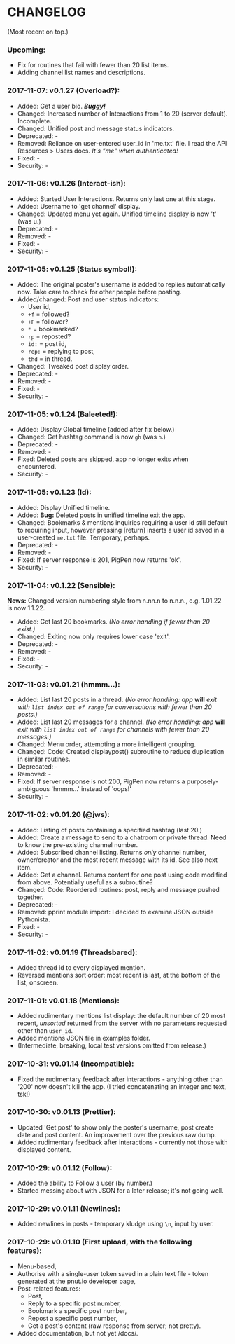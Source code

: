 # CHANGELOG
(Most recent on top.)

### Upcoming:
* Fix for routines that fail with fewer than 20 list items.
* Adding channel list names and descriptions.

### 2017-11-07: v0.1.27 (Overload?):
* Added: Get a user bio. ***Buggy!***
* Changed: Increased number of Interactions from 1 to 20 (server default). Incomplete.
* Changed: Unified post and message status indicators.
* Deprecated: -
* Removed: Reliance on user-entered user_id in 'me.txt' file. I read the API Resources > Users docs. *It's "me" when authenticated!*
* Fixed: -
* Security: -

### 2017-11-06: v0.1.26 (Interact-ish):
* Added: Started User Interactions. Returns only last one at this stage.
* Added: Username to 'get channel' display.
* Changed: Updated menu yet again. Unified timeline display is now 't' (was u.)
* Deprecated: -
* Removed: -
* Fixed: -
* Security: -

### 2017-11-05: v0.1.25 (Status symbol!):
* Added: The original poster's username is added to replies automatically now. Take care to check for other people before posting.
* Added/changed: Post and user status indicators:
    * User id,
    * `+f` = followed?
    * `+F` = follower?
    * `*` = bookmarked?
    * `rp` = reposted?
    * `id:` = post id,
    * `rep:` = replying to post,
    * `thd` = in thread.
* Changed: Tweaked post display order.
* Deprecated: -
* Removed: -
* Fixed: -
* Security: -

### 2017-11-05: v0.1.24 (Baleeted!):
* Added: Display Global timeline (added after fix below.)
* Changed: Get hashtag command is now `gh` (was `h`.)
* Deprecated: -
* Removed: -
* Fixed: Deleted posts are skipped, app no longer exits when encountered.
* Security: -

### 2017-11-05: v0.1.23 (Id):
* Added: Display Unified timeline.
* Added: **Bug:** Deleted posts in unified timeline exit the app.
* Changed: Bookmarks & mentions inquiries requiring a user id still default to requiring input, however pressing [return] inserts a user id saved in a user-created `me.txt` file. Temporary, perhaps.
* Deprecated: -
* Removed: -
* Fixed: If server response is 201, PigPen now returns 'ok'.
* Security: -

### 2017-11-04: v0.1.22 (Sensible):
**News:** Changed version numbering style from n.nn.n to n.n.n., e.g. 1.01.22 is now 1.1.22.
* Added: Get last 20 bookmarks. *(No error handling if fewer than 20 exist.)*
* Changed: Exiting now only requires lower case 'exit'.
* Deprecated: -
* Removed: -
* Fixed: -
* Security: -

### 2017-11-03: v0.01.21 (hmmm…):
* Added: List last 20 posts in a thread. *(No error handling: app* **will** *exit with `list index out of range` for conversations with fewer than 20 posts.)*
* Added: List last 20 messages for a channel. *(No error handling: app* **will** *exit with `list index out of range` for channels with fewer than 20 messages.)*
* Changed: Menu order, attempting a more intelligent grouping.
* Changed: Code: Created displaypost() subroutine to reduce duplication in similar routines.
* Deprecated: -
* Removed: -
* Fixed: If server response is not 200, PigPen now returns a purposely-ambiguous 'hmmm…' instead of 'oops!'
* Security: -

### 2017-11-02: v0.01.20 (@jws):
* Added: Listing of posts containing a specified hashtag (last 20.)
* Added: Create a message to send to a chatroom or private thread. Need to know the pre-existing channel number.
* Added: Subscribed channel listing. Returns *only* channel number, owner/creator and the most recent message with its id. See also next item.
* Added: Get a channel. Returns content for one post using code modified from above. Potentially useful as a subroutine?
* Changed: Code: Reordered routines: post, reply and message pushed together.
* Deprecated: -
* Removed: pprint module import: I decided to examine JSON outside Pythonista.
* Fixed: -
* Security: -

### 2017-11-02: v0.01.19 (Threadsbared):
* Added thread id to every displayed mention.
* Reversed mentions sort order: most recent is last, at the bottom of the list, onscreen.


### 2017-11-01: v0.01.18 (Mentions):
* Added rudimentary mentions list display: the default number of 20 most recent, *unsorted* returned from the server with no parameters requested other than `user_id`.
* Added mentions JSON file in examples folder.
* (Intermediate, breaking, local test versions omitted from release.)

### 2017-10-31: v0.01.14 (Incompatible):
* Fixed the rudimentary feedback after interactions - anything other than '200' now doesn't kill the app. (I tried concatenating an integer and text, tsk!)

### 2017-10-30: v0.01.13 (Prettier):
* Updated 'Get post' to show only the poster's username, post create date and post content. An improvement over the previous raw dump.
* Added rudimentary feedback after interactions - currently not those with displayed content.

### 2017-10-29: v0.01.12 (Follow):
* Added the ability to Follow a user (by number.)
* Started messing about with JSON for a later release; it's not going well.

### 2017-10-29: v0.01.11 (Newlines):
* Added newlines in posts - temporary kludge using `\n`, input by user.

### 2017-10-29: v0.01.10 (First upload, with the following features):
* Menu-based,
* Authorise with a single-user token saved in a plain text file - token generated at the pnut.io developer page,
* Post-related features:
  * Post,
  * Reply to a specific post number,
  * Bookmark a specific post number,
  * Repost a specific post number,
  * Get a post's content (raw response from server; not pretty).
* Added documentation, but not yet /docs/.
